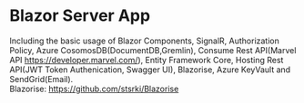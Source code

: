 # Blazor Server App
Including the basic usage of Blazor Components, SignalR, Authorization Policy, Azure CosomosDB(DocumentDB,Gremlin), Consume Rest API(Marvel API https://developer.marvel.com/), Entity Framework Core, Hosting Rest API(JWT Token Authenication, Swagger UI), Blazorise, Azure KeyVault and SendGrid(Email).<br />
Blazorise:
https://github.com/stsrki/Blazorise
